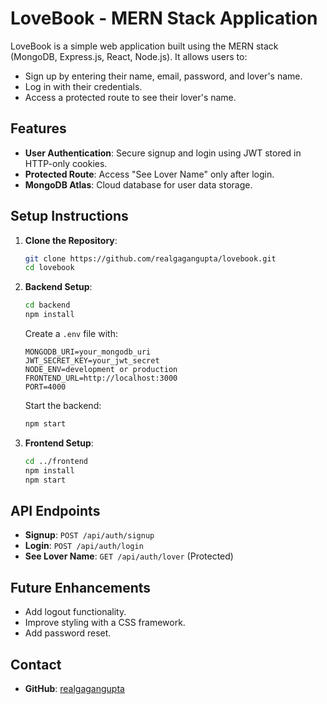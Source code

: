 # LoveBook - MERN Stack Application

LoveBook is a simple web application built using the MERN stack (MongoDB, Express.js, React, Node.js). It allows users to:

- Sign up by entering their name, email, password, and lover's name.
- Log in with their credentials.
- Access a protected route to see their lover's name.

## Features

- **User Authentication**: Secure signup and login using JWT stored in HTTP-only cookies.
- **Protected Route**: Access "See Lover Name" only after login.
- **MongoDB Atlas**: Cloud database for user data storage.

## Setup Instructions

1. **Clone the Repository**:
   ```bash
   git clone https://github.com/realgagangupta/lovebook.git
   cd lovebook
   ```
2. **Backend Setup**:
   ```bash
   cd backend
   npm install
   ```
   Create a `.env` file with:
   ```env
   MONGODB_URI=your_mongodb_uri
   JWT_SECRET_KEY=your_jwt_secret
   NODE_ENV=development or production
   FRONTEND_URL=http://localhost:3000
   PORT=4000
   ```
   Start the backend:
   ```bash
   npm start
   ```
3. **Frontend Setup**:
   ```bash
   cd ../frontend
   npm install
   npm start
   ```

## API Endpoints

- **Signup**: `POST /api/auth/signup`
- **Login**: `POST /api/auth/login`
- **See Lover Name**: `GET /api/auth/lover` (Protected)

## Future Enhancements

- Add logout functionality.
- Improve styling with a CSS framework.
- Add password reset.

## Contact
- **GitHub**: [realgagangupta](https://github.com/realgagangupta)
